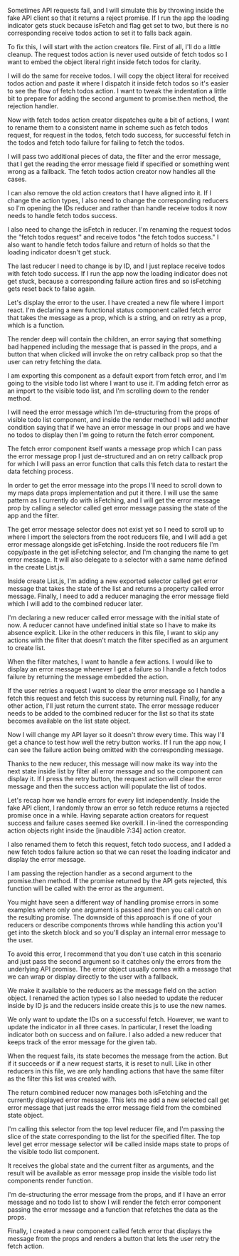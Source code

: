 Sometimes API requests fail, and I will simulate this by throwing inside the fake API client so that it returns a reject promise. If I run the app the loading indicator gets stuck because isFetch and flag get set to two, but there is no corresponding receive todos action to set it to falls back again.

To fix this, I will start with the action creators file. First of all, I'll do a little cleanup. The request todos action is never used outside of fetch todos so I want to embed the object literal right inside fetch todos for clarity.

I will do the same for receive todos. I will copy the object literal for received todos action and paste it where I dispatch it inside fetch todos so it's easier to see the flow of fetch todos action. I want to tweak the indentation a little bit to prepare for adding the second argument to promise.then method, the rejection handler.

Now with fetch todos action creator dispatches quite a bit of actions, I want to rename them to a consistent name in scheme such as fetch todos request, for request in the todos, fetch todo success, for successful fetch in the todos and fetch todo failure for failing to fetch the todos.

I will pass two additional pieces of data, the filter and the error message, that I get the reading the error message field if specified or something went wrong as a fallback. The fetch todos action creator now handles all the cases.

I can also remove the old action creators that I have aligned into it. If I change the action types, I also need to change the corresponding reducers so I'm opening the IDs reducer and rather than handle receive todos it now needs to handle fetch todos success.

I also need to change the isFetch in reducer. I'm renaming the request todos the "fetch todos request" and receive todos "the fetch todos success." I also want to handle fetch todos failure and return of holds so that the loading indicator doesn't get stuck.

The last reducer I need to change is by ID, and I just replace receive todos with fetch todo success. If I run the app now the loading indicator does not get stuck, because a corresponding failure action fires and so isFetching gets reset back to false again.

Let's display the error to the user. I have created a new file where I import react. I'm declaring a new functional status component called fetch error that takes the message as a prop, which is a string, and on retry as a prop, which is a function.

The render deep will contain the children, an error saying that something bad happened including the message that is passed in the props, and a button that when clicked will invoke the on retry callback prop so that the user can retry fetching the data.

I am exporting this component as a default export from fetch error, and I'm going to the visible todo list where I want to use it. I'm adding fetch error as an import to the visible todo list, and I'm scrolling down to the render method.

I will need the error message which I'm de-structuring from the props of visible todo list component, and inside the render method I will add another condition saying that if we have an error message in our props and we have no todos to display then I'm going to return the fetch error component.

The fetch error component itself wants a message prop which I can pass the error message prop I just de-structured and an on retry callback prop for which I will pass an error function that calls this fetch data to restart the data fetching process.

In order to get the error message into the props I'll need to scroll down to my maps data props implementation and put it there. I will use the same pattern as I currently do with isFetching, and I will get the error message prop by calling a selector called get error message passing the state of the app and the filter.

The get error message selector does not exist yet so I need to scroll up to where I import the selectors from the root reducers file, and I will add a get error message alongside get isFetching. Inside the root reducers file I'm copy/paste in the get isFetching selector, and I'm changing the name to get error message. It will also delegate to a selector with a same name defined in the create List.js.

Inside create List.js, I'm adding a new exported selector called get error message that takes the state of the list and returns a property called error message. Finally, I need to add a reducer managing the error message field which I will add to the combined reducer later.

I'm declaring a new reducer called error message with the initial state of now. A reducer cannot have undefined initial state so I have to make its absence explicit. Like in the other reducers in this file, I want to skip any actions with the filter that doesn't match the filter specified as an argument to create list.

When the filter matches, I want to handle a few actions. I would like to display an error message whenever I get a failure so I handle a fetch todos failure by returning the message embedded the action.

If the user retries a request I want to clear the error message so I handle a fetch this request and fetch this success by returning null. Finally, for any other action, I'll just return the current state. The error message reducer needs to be added to the combined reducer for the list so that its state becomes available on the list state object.

Now I will change my API layer so it doesn't throw every time. This way I'll get a chance to test how well the retry button works. If I run the app now, I can see the failure action being omitted with the corresponding message.

Thanks to the new reducer, this message will now make its way into the next state inside list by filter all error message and so the component can display it. If I press the retry button, the request action will clear the error message and then the success action will populate the list of todos.

Let's recap how we handle errors for every list independently. Inside the fake API client, I randomly throw an error so fetch reduce returns a rejected promise once in a while. Having separate action creators for request success and failure cases seemed like overkill. I in-lined the corresponding action objects right inside the [inaudible 7:34] action creator.

I also renamed them to fetch this request, fetch todo success, and I added a new fetch todos failure action so that we can reset the loading indicator and display the error message.

I am passing the rejection handler as a second argument to the promise.then method. If the promise returned by the API gets rejected, this function will be called with the error as the argument.

You might have seen a different way of handling promise errors in some examples where only one argument is passed and then you call catch on the resulting promise. The downside of this approach is if one of your reducers or describe components throws while handling this action you'll get into the sketch block and so you'll display an internal error message to the user.

To avoid this error, I recommend that you don't use catch in this scenario and just pass the second argument so it catches only the errors from the underlying API promise. The error object usually comes with a message that we can wrap or display directly to the user with a fallback.

We make it available to the reducers as the message field on the action object. I renamed the action types so I also needed to update the reducer inside by ID js and the reducers inside create this js to use the new names.

We only want to update the IDs on a successful fetch. However, we want to update the indicator in all three cases. In particular, I reset the loading indicator both on success and on failure. I also added a new reducer that keeps track of the error message for the given tab.

When the request fails, its state becomes the message from the action. But if it succeeds or if a new request starts, it is reset to null. Like in other reducers in this file, we are only handling actions that have the same filter as the filter this list was created with.

The return combined reducer now manages both isFetching and the currently displayed error message. This lets me add a new selected call get error message that just reads the error message field from the combined state object.

I'm calling this selector from the top level reducer file, and I'm passing the slice of the state corresponding to the list for the specified filter. The top level get error message selector will be called inside maps state to props of the visible todo list component.

It receives the global state and the current filter as arguments, and the result will be available as error message prop inside the visible todo list components render function.

I'm de-structuring the error message from the props, and if I have an error message and no todo list to show I will render the fetch error component passing the error message and a function that refetches the data as the props.

Finally, I created a new component called fetch error that displays the message from the props and renders a button that lets the user retry the fetch action.